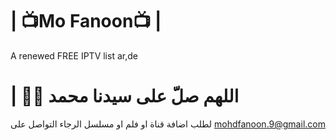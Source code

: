 # | 📺Mo Fanoon📺 |

A renewed FREE IPTV list ar,de 
# | 🤲🤲 اللهم صلّ على سيدنا محمد

لطلب اضافة قناة او فلم او مسلسل الرجاء التواصل على 
 mohdfanoon.9@gmail.com
